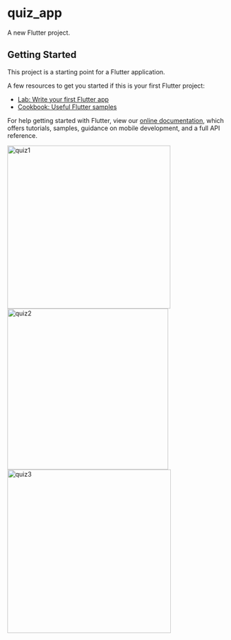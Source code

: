 # quiz_app

A new Flutter project.

## Getting Started

This project is a starting point for a Flutter application.

A few resources to get you started if this is your first Flutter project:

- [Lab: Write your first Flutter app](https://flutter.dev/docs/get-started/codelab)
- [Cookbook: Useful Flutter samples](https://flutter.dev/docs/cookbook)

For help getting started with Flutter, view our
[online documentation](https://flutter.dev/docs), which offers tutorials,
samples, guidance on mobile development, and a full API reference.

<img width="369" alt="quiz1" src="https://user-images.githubusercontent.com/81261912/151245206-d8a141c0-dc73-4394-b211-b2ea03a5dc54.PNG">
<img width="364" alt="quiz2" src="https://user-images.githubusercontent.com/81261912/151245215-abb1c723-3172-4ee4-9edc-eed37fdc26d2.PNG">
<img width="370" alt="quiz3" src="https://user-images.githubusercontent.com/81261912/151245217-904b60be-856c-40fd-8af4-989874f317fd.PNG">
